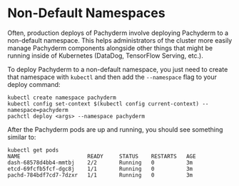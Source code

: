 # Non-Default Namespaces

Often, production deploys of Pachyderm involve deploying Pachyderm to a non-default namespace. This helps administrators of the cluster more easily manage Pachyderm components alongside other things that might be running inside of Kubernetes (DataDog, TensorFlow Serving, etc.).

To deploy Pachyderm to a non-default namespace, you just need to create that namespace with `kubectl` and then add the `--namespace` flag to your deploy command:

```
kubectl create namespace pachyderm
kubectl config set-context $(kubectl config current-context) --namespace=pachyderm
pachctl deploy <args> --namespace pachyderm
```

After the Pachyderm pods are up and running, you should see something similar to:

```
kubectl get pods
NAME                     READY     STATUS    RESTARTS   AGE
dash-68578d4bb4-mmtbj    2/2       Running   0          3m
etcd-69fcfb5fcf-dgc8j    1/1       Running   0          3m
pachd-784bdf7cd7-7dzxr   1/1       Running   0          3m
```
